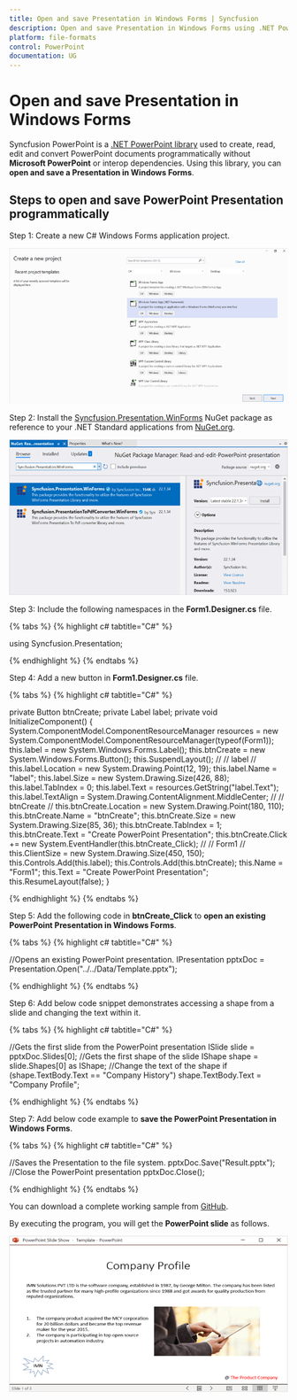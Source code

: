 ```yaml
---
title: Open and save Presentation in Windows Forms | Syncfusion
description: Open and save Presentation in Windows Forms using .NET PowerPoint library (Presentation) without Microsoft PowerPoint or interop dependencies.
platform: file-formats
control: PowerPoint
documentation: UG
---
```


# Open and save Presentation in Windows Forms

Syncfusion PowerPoint is a [.NET PowerPoint library](https://www.syncfusion.com/document-processing/powerpoint-framework/net) used to create, read, edit and convert PowerPoint documents programmatically without **Microsoft PowerPoint** or interop dependencies. Using this library, you can **open and save a Presentation in Windows Forms**.

## Steps to open and save PowerPoint Presentation programmatically

Step 1: Create a new C# Windows Forms application project.

![Create Windows Forms project](Workingwith_Windows/Project-Open-and-Save.png)

Step 2: Install the [Syncfusion.Presentation.WinForms](https://www.nuget.org/packages/Syncfusion.Presentation.WinForms/) NuGet package as reference to your .NET Standard applications from [NuGet.org](https://www.nuget.org/).

![Install Syncfusion.Presentation.WinForms Nuget Package](Workingwith_Windows/Nuget-Package-Open-and-Save.png)

Step 3: Include the following namespaces in the **Form1.Designer.cs** file.

{% tabs %}
{% highlight c# tabtitle="C#" %}

using Syncfusion.Presentation;

{% endhighlight %}
{% endtabs %}

Step 4: Add a new button in **Form1.Designer.cs** file.

{% tabs %}
{% highlight c# tabtitle="C#" %}

private Button btnCreate;
private Label label;
private void InitializeComponent()
{
    System.ComponentModel.ComponentResourceManager resources = new System.ComponentModel.ComponentResourceManager(typeof(Form1));
    this.label = new System.Windows.Forms.Label();
    this.btnCreate = new System.Windows.Forms.Button();
    this.SuspendLayout();
    // 
    // label
    // 
    this.label.Location = new System.Drawing.Point(12, 19);
    this.label.Name = "label";
    this.label.Size = new System.Drawing.Size(426, 88);
    this.label.TabIndex = 0;
    this.label.Text = resources.GetString("label.Text");
    this.label.TextAlign = System.Drawing.ContentAlignment.MiddleCenter;
    // 
    // btnCreate
    // 
    this.btnCreate.Location = new System.Drawing.Point(180, 110);
    this.btnCreate.Name = "btnCreate";
    this.btnCreate.Size = new System.Drawing.Size(85, 36);
    this.btnCreate.TabIndex = 1;
    this.btnCreate.Text = "Create PowerPoint Presentation";
    this.btnCreate.Click += new System.EventHandler(this.btnCreate_Click);
    // 
    // Form1
    // 
    this.ClientSize = new System.Drawing.Size(450, 150);
    this.Controls.Add(this.label);
    this.Controls.Add(this.btnCreate);
    this.Name = "Form1";
    this.Text = "Create PowerPoint Presentation";
    this.ResumeLayout(false);
}

{% endhighlight %}
{% endtabs %}

Step 5: Add the following code in **btnCreate_Click** to **open an existing PowerPoint Presentation in Windows Forms**.

{% tabs %}
{% highlight c# tabtitle="C#" %}

//Opens an existing PowerPoint presentation.
IPresentation pptxDoc = Presentation.Open("../../Data/Template.pptx");

{% endhighlight %}
{% endtabs %}

Step 6: Add below code snippet demonstrates accessing a shape from a slide and changing the text within it.

{% tabs %}
{% highlight c# tabtitle="C#" %}

//Gets the first slide from the PowerPoint presentation
ISlide slide = pptxDoc.Slides[0];
//Gets the first shape of the slide
IShape shape = slide.Shapes[0] as IShape;
//Change the text of the shape
if (shape.TextBody.Text == "Company History")
    shape.TextBody.Text = "Company Profile";

{% endhighlight %}
{% endtabs %}

Step 7: Add below code example to **save the PowerPoint Presentation in Windows Forms**.

{% tabs %}
{% highlight c# tabtitle="C#" %}

//Saves the Presentation to the file system.
pptxDoc.Save("Result.pptx");
//Close the PowerPoint presentation
pptxDoc.Close();

{% endhighlight %}
{% endtabs %}

You can download a complete working sample from [GitHub](https://github.com/SyncfusionExamples/PowerPoint-Examples/tree/master/Getting-started/Windows%20Forms/Read-and-edit-PowerPoint-presentation).

By executing the program, you will get the **PowerPoint slide** as follows.

![Windows Forms output PowerPoint Presentaion document](Workingwith_Core/Open-and-Save-output-image.png)